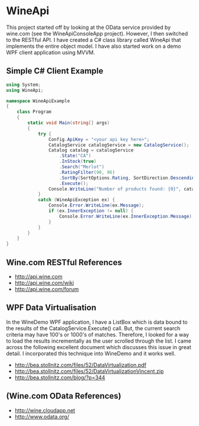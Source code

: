 # WineApi

This project started off by looking at the OData service provided by wine.com (see the WineApiConsoleApp project).
However, I then switched to the RESTful API. I have created a C# class library called WineApi that implements the
entire object model. I have also started work on a demo WPF client application using MVVM.

## Simple C# Client Example

```C#
using System;
using WineApi;

namespace WineApiExample
{
    class Program
    {
        static void Main(string[] args)
        {
            try {
                Config.ApiKey = "<your api key here>";
                CatalogService catalogService = new CatalogService();
                Catalog catalog = catalogService
                    .State("CA")
                    .InStock(true)
                    .Search("Merlot")
                    .RatingFilter(90, 96)
                    .SortBy(SortOptions.Rating, SortDirection.Descending)
                    .Execute();
                Console.WriteLine("Number of products found: {0}", catalog.Products.Total);
            }
            catch (WineApiException ex) {
                Console.Error.WriteLine(ex.Message);
                if (ex.InnerException != null) {
                    Console.Error.WriteLine(ex.InnerException.Message);
                }
            }
        }
    }
}
```

## Wine.com RESTful References

- http://api.wine.com
- http://api.wine.com/wiki
- http://api.wine.com/forum

## WPF Data Virtualisation

In the WineDemo WPF application, I have a ListBox which is data bound to the results of the CatalogService.Execute() call.
But, the current search criteria may have 100's or 1000's of matches. Therefore, I looked for a way to load the results
incrementally as the user scrolled through the list. I came across the following excellent document which discusses this issue
in great detail. I incorporated this technique into WineDemo and it works well.

- http://bea.stollnitz.com/files/52/DataVirtualization.pdf
- http://bea.stollnitz.com/files/52/DataVirtualizationVincent.zip
- http://bea.stollnitz.com/blog/?p=344

## (Wine.com OData References)

- http://wine.cloudapp.net
- http://www.odata.org/
